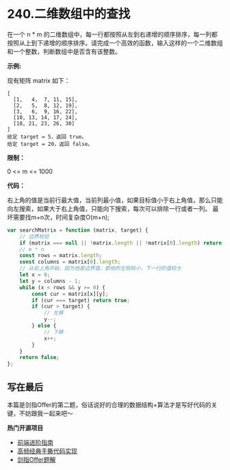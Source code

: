 # 240.二维数组中的查找

在一个 n * m 的二维数组中，每一行都按照从左到右递增的顺序排序，每一列都按照从上到下递增的顺序排序。请完成一个高效的函数，输入这样的一个二维数组和一个整数，判断数组中是否含有该整数。

**示例:**

现有矩阵 matrix 如下：

```
[
  [1,   4,  7, 11, 15],
  [2,   5,  8, 12, 19],
  [3,   6,  9, 16, 22],
  [10, 13, 14, 17, 24],
  [18, 21, 23, 26, 30]
]
给定 target = 5，返回 true。
给定 target = 20，返回 false。
```

**限制：**

0 <= m <= 1000

**代码：**

右上角的值是当前行最大值，当前列最小值，如果目标值小于右上角值，那么只能向左搜索，如果大于右上角值，只能向下搜索，每次可以排除一行或者一列。
最坏需要找m+n次，时间复杂度O(m+n);

```js
var searchMatrix = function (matrix, target) {
    // 边界校验
    if (matrix === null || !matrix.length || !matrix[0].length) return false;
    // m * n
    const rows = matrix.length;
    const columns = matrix[0].length;
    // 从右上角开始，因为他是边界值，即他的左侧较小，下一行的值较大
    let x = 0;
    let y = columns - 1;
    while (x < rows && y >= 0) {
        const cur = matrix[x][y];
        if (cur === target) return true;
        if (cur > target) {
            // 左移
            y--;
        } else {
            // 下移
            x++;
        }
    }
    return false;
};
```

## 写在最后

本篇是剑指Offer的第二题，俗话说好的合理的数据结构+算法才是写好代码的关键，不妨跟我一起来吧～

**热门开源项目**

* [前端进阶指南](https://github.com/webbj97/summary)
* [高频经典手撕代码实现](https://github.com/webbj97/fe-questions)
* [剑指Offer题解](https://github.com/webbj97/fe-questions/tree/master/docs/algorithm)
 
 <comment-comment/> 
 